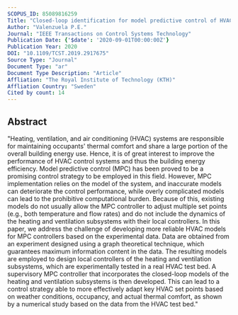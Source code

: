 ```yaml
---
SCOPUS_ID: 85089816259
Title: "Closed-loop identification for model predictive control of HVAC systems: From input design to controller synthesis"
Author: "Valenzuela P.E."
Journal: "IEEE Transactions on Control Systems Technology"
Publication Date: {'$date': '2020-09-01T00:00:00Z'}
Publication Year: 2020
DOI: "10.1109/TCST.2019.2917675"
Source Type: "Journal"
Document Type: "ar"
Document Type Description: "Article"
Affliation: "The Royal Institute of Technology (KTH)"
Affliation Country: "Sweden"
Cited by count: 14
---
```


## Abstract
"Heating, ventilation, and air conditioning (HVAC) systems are responsible for maintaining occupants' thermal comfort and share a large portion of the overall building energy use. Hence, it is of great interest to improve the performance of HVAC control systems and thus the building energy efficiency. Model predictive control (MPC) has been proved to be a promising control strategy to be employed in this field. However, MPC implementation relies on the model of the system, and inaccurate models can deteriorate the control performance, while overly complicated models can lead to the prohibitive computational burden. Because of this, existing models do not usually allow the MPC controller to adjust multiple set points (e.g., both temperature and flow rates) and do not include the dynamics of the heating and ventilation subsystems with their local controllers. In this paper, we address the challenge of developing more reliable HVAC models for MPC controllers based on the experimental data. Data are obtained from an experiment designed using a graph theoretical technique, which guarantees maximum information content in the data. The resulting models are employed to design local controllers of the heating and ventilation subsystems, which are experimentally tested in a real HVAC test bed. A supervisory MPC controller that incorporates the closed-loop models of the heating and ventilation subsystems is then developed. This can lead to a control strategy able to more effectively adapt key HVAC set points based on weather conditions, occupancy, and actual thermal comfort, as shown by a numerical study based on the data from the HVAC test bed."
